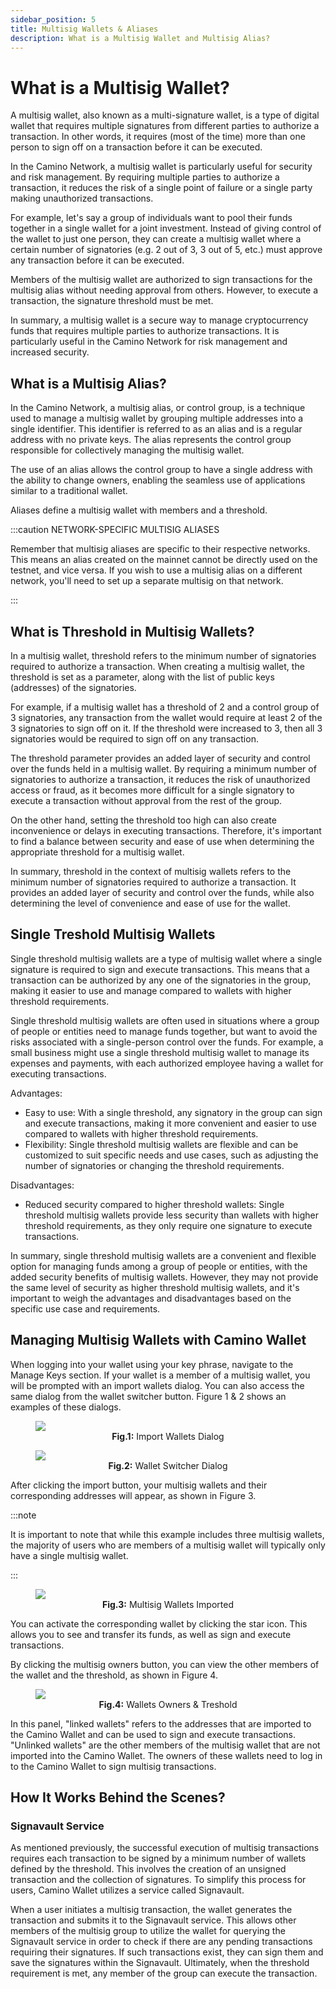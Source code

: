 ```yaml
---
sidebar_position: 5
title: Multisig Wallets & Aliases
description: What is a Multisig Wallet and Multisig Alias?
---
```


# What is a Multisig Wallet?

A multisig wallet, also known as a multi-signature wallet, is a type of digital wallet
that requires multiple signatures from different parties to authorize a transaction.
In other words, it requires (most of the time) more than one person to sign off on a
transaction before it can be executed.

In the Camino Network, a multisig wallet is particularly useful for security and risk management.
By requiring multiple parties to authorize a transaction, it reduces the risk of a single point
of failure or a single party making unauthorized transactions.

For example, let's say a group of individuals want to pool their funds together in a single
wallet for a joint investment. Instead of giving control of the wallet to just one person,
they can create a multisig wallet where a certain number of signatories (e.g. 2 out of 3, 3 out of 5, etc.)
must approve any transaction before it can be executed.

Members of the multisig wallet are authorized to sign transactions for the multisig alias without needing
approval from others. However, to execute a transaction, the signature threshold must be met.

In summary, a multisig wallet is a secure way to manage cryptocurrency funds that requires
multiple parties to authorize transactions. It is particularly useful in the Camino Network
for risk management and increased security.

## What is a Multisig Alias?

In the Camino Network, a multisig alias, or control group, is a technique used to manage a multisig
wallet by grouping multiple addresses into a single identifier. This identifier is referred to as
an alias and is a regular address with no private keys. The alias represents the control group responsible
for collectively managing the multisig wallet.

The use of an alias allows the control group to have a single address with the ability to change owners,
enabling the seamless use of applications similar to a traditional wallet.

Aliases define a multisig wallet with members and a threshold.

:::caution NETWORK-SPECIFIC MULTISIG ALIASES

Remember that multisig aliases are specific to their respective networks. This means an alias created on the
mainnet cannot be directly used on the testnet, and vice versa. If you wish to use a multisig alias on a different
network, you'll need to set up a separate multisig on that network.

:::

## What is Threshold in Multisig Wallets?

In a multisig wallet, threshold refers to the minimum number of signatories required to authorize a
transaction. When creating a multisig wallet, the threshold is set as a parameter, along with the list
of public keys (addresses) of the signatories.

For example, if a multisig wallet has a threshold of 2 and a control group of 3 signatories, any transaction
from the wallet would require at least 2 of the 3 signatories to sign off on it. If the threshold were
increased to 3, then all 3 signatories would be required to sign off on any transaction.

The threshold parameter provides an added layer of security and control over the funds held in a multisig wallet.
By requiring a minimum number of signatories to authorize a transaction, it reduces the risk of unauthorized
access or fraud, as it becomes more difficult for a single signatory to execute a transaction without approval
from the rest of the group.

On the other hand, setting the threshold too high can also create inconvenience or delays in executing transactions.
Therefore, it's important to find a balance between security and ease of use when determining the appropriate
threshold for a multisig wallet.

In summary, threshold in the context of multisig wallets refers to the minimum number of signatories required
to authorize a transaction. It provides an added layer of security and control over the funds, while also
determining the level of convenience and ease of use for the wallet.

## Single Treshold Multisig Wallets

Single threshold multisig wallets are a type of multisig wallet where a single signature is required to sign
and execute transactions. This means that a transaction can be authorized by any one of the signatories in
the group, making it easier to use and manage compared to wallets with higher threshold requirements.

Single threshold multisig wallets are often used in situations where a group of people or entities need to
manage funds together, but want to avoid the risks associated with a single-person control over the funds.
For example, a small business might use a single threshold multisig wallet to manage its expenses and payments,
with each authorized employee having a wallet for executing transactions.

Advantages:

- Easy to use: With a single threshold, any signatory in the group can sign and execute transactions,
  making it more convenient and easier to use compared to wallets with higher threshold requirements.
- Flexibility: Single threshold multisig wallets are flexible and can be customized to suit specific
  needs and use cases, such as adjusting the number of signatories or changing the threshold requirements.

Disadvantages:

- Reduced security compared to higher threshold wallets: Single threshold multisig wallets provide less
  security than wallets with higher threshold requirements, as they only require one signature to execute
  transactions.

In summary, single threshold multisig wallets are a convenient and flexible option for managing funds
among a group of people or entities, with the added security benefits of multisig wallets. However,
they may not provide the same level of security as higher threshold multisig wallets, and it's important
to weigh the advantages and disadvantages based on the specific use case and requirements.

## Managing Multisig Wallets with Camino Wallet

When logging into your wallet using your key phrase, navigate to the Manage Keys section. If your wallet
is a member of a multisig wallet, you will be prompted with an import wallets dialog. You can also access
the same dialog from the wallet switcher button. Figure 1 & 2 shows an examples of these dialogs.

<figure>
<img class="zoom" src="/img/msig/msig-0-import-wallets-dialog.png#center"/>
<figcaption align = "center"><b>Fig.1:</b> Import Wallets Dialog</figcaption>
</figure>

<figure>
<img class="zoom" src="/img/msig/msig-1-import-wallets-dialog-switcher.png#center"/>
<figcaption align = "center"><b>Fig.2:</b> Wallet Switcher Dialog</figcaption>
</figure>

After clicking the import button, your multisig wallets and their corresponding addresses will appear,
as shown in Figure 3.

:::note

It is important to note that while this example includes three multisig wallets, the majority of
users who are members of a multisig wallet will typically only have a single multisig wallet.

:::

<figure>
<img class="zoom" src="/img/msig/msig-2-imported-switcher.png#center"/>
<figcaption align = "center"><b>Fig.3:</b> Multisig Wallets Imported</figcaption>
</figure>

You can activate the corresponding wallet by clicking the star icon. This allows you to see and transfer its
funds, as well as sign and execute transactions.

By clicking the multisig owners button, you can view the other members of the wallet and the threshold,
as shown in Figure 4.

<figure>
<img class="zoom" src="/img/msig/msig-3-multisig-members.png#center"/>
<figcaption align = "center"><b>Fig.4:</b> Wallets Owners & Treshold</figcaption>
</figure>

In this panel, "linked wallets" refers to the addresses that are imported to the Camino Wallet and can
be used to sign and execute transactions. "Unlinked wallets" are the other members of the multisig wallet
that are not imported into the Camino Wallet. The owners of these wallets need to log in to the Camino Wallet
to sign multisig transactions.

## How It Works Behind the Scenes?

### Signavault Service

As mentioned previously, the successful execution of multisig transactions requires each transaction to be
signed by a minimum number of wallets defined by the threshold. This involves the creation of an unsigned
transaction and the collection of signatures. To simplify this process for users, Camino Wallet utilizes
a service called Signavault.

When a user initiates a multisig transaction, the wallet generates the transaction and submits it to the
Signavault service. This allows other members of the multisig group to utilize the wallet for querying
the Signavault service in order to check if there are any pending transactions requiring their signatures.
If such transactions exist, they can sign them and save the signatures within the Signavault. Ultimately,
when the threshold requirement is met, any member of the group can execute the transaction.
